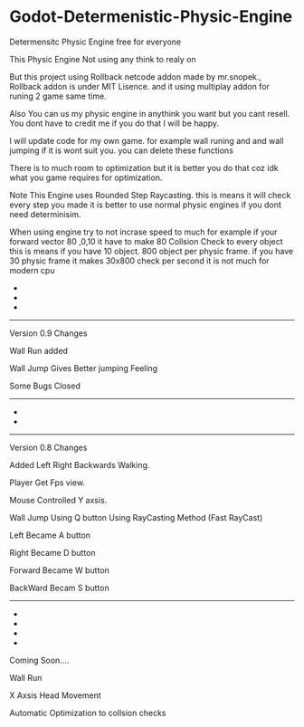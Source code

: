 # Godot-Determenistic-Physic-Engine
Determensitc Physic Engine free for everyone 


This Physic Engine Not using any think to realy on 

But this project using Rollback netcode addon made by mr.snopek.,
Rollback addon is under MIT Lisence.
and it using multiplay addon for runing 2 game same time.

Also You can us my physic engine in anythink you want but you cant resell.
You dont have to credit me if you do that I will be happy.

I will update code for my own game.
for example wall runing and and wall jumping if it is wont suit you. you can delete these functions

There is to much room to optimization but it is better you do that coz idk what you game requires for optimization.

Note This Engine uses Rounded Step Raycasting.
this is means it will check every step you made it is better to use normal physic engines if you dont need determinisim.

When using engine try to not incrase speed to much
for example if your forward vector 80 ,0,10
it have to make 80 Collsion Check to every object this is means if you have 10 object.
800 object per physic frame.
if you have 30 physic frame it makes 30x800 check per second it is not much for modern cpu

*
*
*
**************************
Version 0.9 Changes

Wall Run added

Wall Jump Gives Better jumping Feeling

Some Bugs Closed

***********************************
*
*
***********************************
Version 0.8 Changes

Added Left Right Backwards Walking.

Player Get Fps view.

Mouse Controlled Y axsis.

Wall Jump Using Q button Using RayCasting Method (Fast RayCast)

Left Became A button

Right Became D button

Forward Became W button

BackWard Becam S button
**************************
*
*
*
*
Coming Soon....

Wall Run

X Axsis Head Movement

Automatic Optimization to collsion checks



